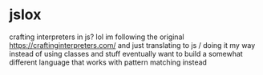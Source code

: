 # jslox

crafting interpreters in js? lol
im following the original https://craftinginterpreters.com/ and just translating to js / doing it my way instead of using classes and stuff
eventually want to build a somewhat different language that works with pattern matching instead
